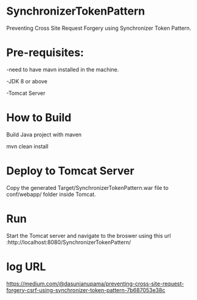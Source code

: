# SynchronizerTokenPattern
Preventing Cross Site Request Forgery using Synchronizer Token Pattern. 

# Pre-requisites:
-need to have mavn installed in the machine.

-JDK 8 or above

-Tomcat Server

# How to Build

Build Java project with maven

mvn clean install

# Deploy to Tomcat Server 

Copy the generated Target/SynchronizerTokenPattern.war file to conf/webapp/ folder inside Tomcat.

# Run

Start the Tomcat server and navigate to the broswer using this url :http://localhost:8080/SynchronizerTokenPattern/ 

# log URL
https://medium.com/@dasunianupama/preventing-cross-site-request-forgery-csrf-using-synchronizer-token-pattern-7b687053e38c


